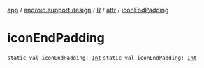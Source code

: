 [app](../../../index.md) / [android.support.design](../../index.md) / [R](../index.md) / [attr](index.md) / [iconEndPadding](./icon-end-padding.md)

# iconEndPadding

`static val iconEndPadding: `[`Int`](https://kotlinlang.org/api/latest/jvm/stdlib/kotlin/-int/index.html)
`static val iconEndPadding: `[`Int`](https://kotlinlang.org/api/latest/jvm/stdlib/kotlin/-int/index.html)